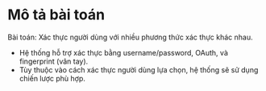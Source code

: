 # Mô tả bài toán

Bài toán: Xác thực người dùng với nhiều phương thức xác thực khác nhau.

* Hệ thống hỗ trợ xác thực bằng username/password, OAuth, và fingerprint (vân tay).
* Tùy thuộc vào cách xác thực người dùng lựa chọn, hệ thống sẽ sử dụng chiến lược phù hợp.